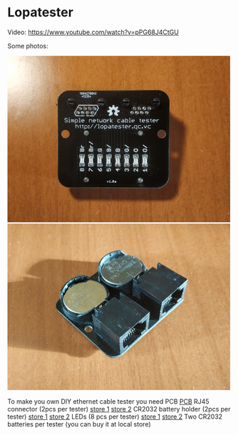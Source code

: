 # Lopatester

Video:
https://www.youtube.com/watch?v=pPG68J4CtGU

Some photos:

<img src="/Pictures/front_900.jpg"  width="500px"/>
<img src="/Pictures/sboku_900.jpg"  width="500px"/>


To make you own DIY ethernet cable tester you need
PCB <a href="https://www.pcbway.com">PCB</a>
RJ45 connector (2pcs per tester) <a href="https://www.aliexpress.com/item/-/32921386558.html">store 1</a>  <a href="https://www.aliexpress.com/item/-/32694863099.html">store 2</a>
CR2032 battery holder (2pcs per tester) <a href="https://www.aliexpress.com/item/-/32833392515.html">store 1</a>  <a href="https://www.aliexpress.com/item/-/32693952216.html">store 2</a>
LEDs (8 pcs per tester)  <a href="https://www.aliexpress.com/item/-/32851176761.html">store 1</a>  <a href="https://www.aliexpress.com/item/-/32693952216.html">store 2</a>
Two CR2032 batteries per tester (you can buy it at local store)
